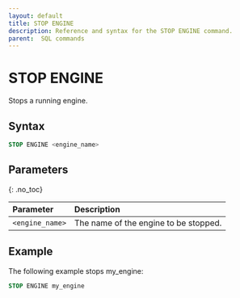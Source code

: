 ```yaml
---
layout: default
title: STOP ENGINE
description: Reference and syntax for the STOP ENGINE command.
parent:  SQL commands
---
```


# STOP ENGINE

Stops a running engine.

## Syntax

```sql
STOP ENGINE <engine_name>
```
## Parameters 
{: .no_toc}   

| Parameter       | Description                          |
| :--------------- | :------------------------------------ |
| `<engine_name>` | The name of the engine to be stopped. |

## Example
The following example stops my_engine:

```sql
STOP ENGINE my_engine
```